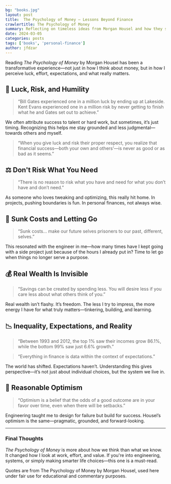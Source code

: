 ```yaml
---
bg: "books.jpg"
layout: post
title:  The Psychology of Money – Lessons Beyond Finance
crawlertitle: The Psychology of Money
summary: Reflecting on timeless ideas from Morgan Housel and how they shape the way I think about success, risk, and happiness.
date: 2024-03-05
categories: posts
tags: ['books', 'personal-finance']
author: jfdzar
---
```


Reading *The Psychology of Money* by Morgan Housel has been a transformative experience—not just in how I think about money, but in how I perceive luck, effort, expectations, and what really matters.

## 🎲 Luck, Risk, and Humility

> “Bill Gates experienced one in a million luck by ending up at Lakeside. Kent Evans experienced one in a million risk by never getting to finish what he and Gates set out to achieve.”

We often attribute success to talent or hard work, but sometimes, it’s just timing. Recognizing this helps me stay grounded and less judgmental—towards others and myself.

> “When you give luck and risk their proper respect, you realize that financial success—both your own and others’—is never as good or as bad as it seems.”

## ⚖️ Don't Risk What You Need

> “There is no reason to risk what you have and need for what you don’t have and don’t need.”

As someone who loves tweaking and optimizing, this really hit home. In projects, pushing boundaries is fun. In personal finances, not always wise.

## 🧠 Sunk Costs and Letting Go

> “Sunk costs... make our future selves prisoners to our past, different, selves.”

This resonated with the engineer in me—how many times have I kept going with a side project just because of the hours I already put in? Time to let go when things no longer serve a purpose.

## 💰 Real Wealth Is Invisible

> “Savings can be created by spending less. You will desire less if you care less about what others think of you.”

Real wealth isn’t flashy. It’s freedom. The less I try to impress, the more energy I have for what truly matters—tinkering, building, and learning.

## 📉 Inequality, Expectations, and Reality

> “Between 1993 and 2012, the top 1% saw their incomes grow 86.1%, while the bottom 99% saw just 6.6% growth.”

> “Everything in finance is data within the context of expectations.”

The world has shifted. Expectations haven’t. Understanding this gives perspective—it’s not just about individual choices, but the system we live in.

## 🌱 Reasonable Optimism

> “Optimism is a belief that the odds of a good outcome are in your favor over time, even when there will be setbacks.”

Engineering taught me to design for failure but build for success. Housel’s optimism is the same—pragmatic, grounded, and forward-looking.

---

### Final Thoughts

*The Psychology of Money* is more about how we think than what we know. It changed how I look at work, effort, and value. If you're into engineering, systems, or simply making smarter life choices—this one is a must-read.



Quotes are from The Psychology of Money by Morgan Housel, used here under fair use for educational and commentary purposes.


